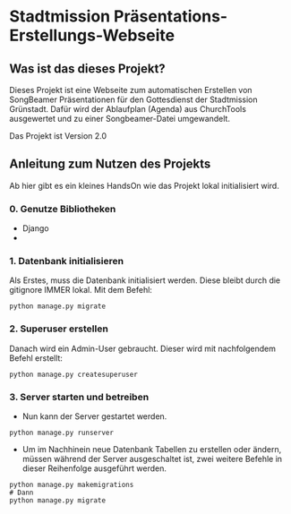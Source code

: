 # Stadtmission Präsentations-Erstellungs-Webseite

## Was ist das dieses Projekt?

Dieses Projekt ist eine Webseite zum automatischen Erstellen von SongBeamer Präsentationen für den Gottesdienst der
Stadtmission Grünstadt. Dafür wird der Ablaufplan (Agenda) aus ChurchTools ausgewertet und zu einer Songbeamer-Datei
umgewandelt.

Das Projekt ist Version 2.0

## Anleitung zum Nutzen des Projekts

Ab hier gibt es ein kleines HandsOn wie das Projekt lokal initialisiert wird.

### 0. Genutze Bibliotheken
- Django
- 

### 1. Datenbank initialisieren

Als Erstes, muss die Datenbank initialisiert werden. Diese bleibt durch die gitignore IMMER lokal. Mit dem Befehl:

```
python manage.py migrate
```

### 2. Superuser erstellen

Danach wird ein Admin-User gebraucht. Dieser wird mit nachfolgendem Befehl erstellt:

```
python manage.py createsuperuser
```

### 3. Server starten und betreiben

- Nun kann der Server gestartet werden.

```
python manage.py runserver
```

- Um im Nachhinein neue Datenbank Tabellen zu erstellen oder ändern, müssen während der Server ausgeschaltet ist, zwei
  weitere Befehle in dieser Reihenfolge ausgeführt werden.

```
python manage.py makemigrations
# Dann
python manage.py migrate
```